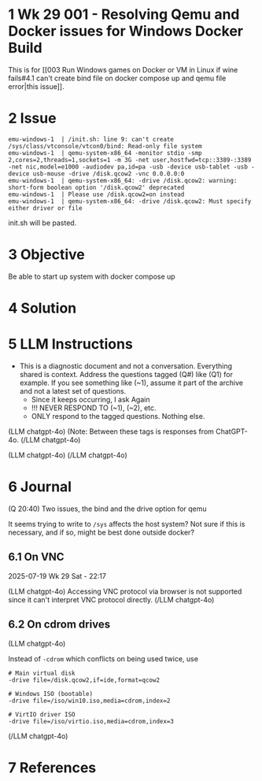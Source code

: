 # 1 Wk 29 001 - Resolving Qemu and Docker issues for Windows Docker Build

This is for [[003 Run Windows games on Docker or VM in Linux if wine fails#4.1 can't create bind file on docker compose up and qemu file error|this issue]].

# 2 Issue

```
emu-windows-1  | /init.sh: line 9: can't create /sys/class/vtconsole/vtcon0/bind: Read-only file system
emu-windows-1  | qemu-system-x86_64 -monitor stdio -smp 2,cores=2,threads=1,sockets=1 -m 3G -net user,hostfwd=tcp::3389-:3389 -net nic,model=e1000 -audiodev pa,id=pa -usb -device usb-tablet -usb -device usb-mouse -drive /disk.qcow2 -vnc 0.0.0.0:0
emu-windows-1  | qemu-system-x86_64: -drive /disk.qcow2: warning: short-form boolean option '/disk.qcow2' deprecated
emu-windows-1  | Please use /disk.qcow2=on instead
emu-windows-1  | qemu-system-x86_64: -drive /disk.qcow2: Must specify either driver or file
```

init.sh will be pasted.

# 3 Objective

Be able to start up system with docker compose up

# 4 Solution


# 5 LLM Instructions
- This is a diagnostic document and not a conversation. Everything shared is context. Address the questions tagged (Q#) like (Q1) for example. If you see something like (~1), assume it part of the archive and not a latest set of questions.
	- Since it keeps occurring, I ask Again
	- !!! NEVER RESPOND TO (~1), (~2), etc.
	- ONLY respond to the tagged questions. Nothing else.

(LLM chatgpt-4o)
(Note: Between these tags is responses from ChatGPT-4o.
(/LLM chatgpt-4o)

(LLM chatgpt-4o)
(/LLM chatgpt-4o)

# 6 Journal

(Q 20:40) Two issues, the bind and the drive option for qemu

It seems trying to write to `/sys` affects the host system? Not sure if  this is necessary, and if so, might be best done outside docker?

## 6.1 On VNC

2025-07-19 Wk 29 Sat - 22:17

(LLM chatgpt-4o)
Accessing VNC protocol via browser is not supported since it can't interpret VNC protocol directly.
(/LLM chatgpt-4o)


## 6.2 On cdrom drives


(LLM chatgpt-4o)

Instead of `-cdrom` which conflicts on being used twice, use 

```
# Main virtual disk
-drive file=/disk.qcow2,if=ide,format=qcow2

# Windows ISO (bootable)
-drive file=/iso/win10.iso,media=cdrom,index=2

# VirtIO driver ISO
-drive file=/iso/virtio.iso,media=cdrom,index=3
```

(/LLM chatgpt-4o)


# 7 References

